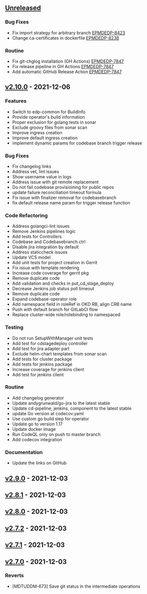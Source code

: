 <a name="unreleased"></a>
## [Unreleased]

### Bug Fixes

- Fix import strategy for arbitrary branch [EPMDEDP-8423](https://jiraeu.epam.com/browse/EPMDEDP-8423)
- Change ca-certificates in dockerfile [EPMDEDP-8238](https://jiraeu.epam.com/browse/EPMDEDP-8238)

### Routine

- Fix git-chglog installation (GH Actions) [EPMDEDP-7847](https://jiraeu.epam.com/browse/EPMDEDP-7847)
- Fix release pipeline in GH Actions [EPMDEDP-7847](https://jiraeu.epam.com/browse/EPMDEDP-7847)
- Add automatic GitHub Release Action [EPMDEDP-7847](https://jiraeu.epam.com/browse/EPMDEDP-7847)


<a name="v2.10.0"></a>
## [v2.10.0] - 2021-12-06
### Features

- Switch to edp-common for BuildInfo
- Provide operator's build information
- Proper exclusion for golang tests in sonar
- Exclude groovy files from sonar scan
- Improve ingress creation
- Improve default ingress creation
- implement dynamic params for codebase branch trigger release

### Bug Fixes

- Fix changelog links
- Address vet, lint issues
- Show username value in logs
- Address issue with git remote replacement
- Do not fail codebase provisioining for public repos
- update failure reconciliation timeout formula
- Fix issue with finalizer removal for codebasebranch
- fix default release name param for trigger release function

### Code Refactoring

- Address golangci-lint issues
- Remove Jenkins pipelines logic
- Add tests for Controllers
- Codebase and Codebasebranch ctrl
- Disable jira integration by default
- Address staticcheck issues
- Update VCS model
- Add unit tests for project creation in Gerrit
- Fix issue with template rendering
- Increase code coverage for gerrit pkg
- Remove duplicate code
- Add validation and checks in put_cd_stage_deploy
- Decrease Jenkins job status poll timeout
- Remove duplicate code
- Expand codebase-operator role
- Add namespace field in roleRef in OKD RB, align CRB name
- Push with default branch for GitLabCI flow
- Replace cluster-wide role/rolebinding to namespaced

### Testing

- Do not run SetupWithManager unit tests
- Add test for cdstagedeploy controller
- Add test for jira adapter part
- Exclude helm-chart templates from sonar scan
- Add tests for cluster package
- Add tests for jenkins package
- Increase coverage for jenkins client
- Add test for jenkins client

### Routine

- Add changelog generator
- Update andygrunwald/go-jira to the latest stable
- Update cd-pipeline, jenkins, component to the latest stable
- update Go version at codecov.yaml
- Use custom go build step for operator
- Update go to version 1.17
- Update docker image
- Run CodeQL only on push to master branch
- Add codecov integration

### Documentation

- Update the links on GitHub


<a name="v2.9.0"></a>
## [v2.9.0] - 2021-12-03

<a name="v2.8.1"></a>
## [v2.8.1] - 2021-12-03

<a name="v2.8.0"></a>
## [v2.8.0] - 2021-12-03

<a name="v2.7.2"></a>
## [v2.7.2] - 2021-12-03

<a name="v2.7.1"></a>
## [v2.7.1] - 2021-12-03

<a name="v2.7.0"></a>
## [v2.7.0] - 2021-12-03
### Reverts

- [MDTUDDM-673] Save git status in the intermediate operations


[Unreleased]: https://github.com/epam/edp-codebase-operator/compare/v2.10.0...HEAD
[v2.10.0]: https://github.com/epam/edp-codebase-operator/compare/v2.9.0...v2.10.0
[v2.9.0]: https://github.com/epam/edp-codebase-operator/compare/v2.8.1...v2.9.0
[v2.8.1]: https://github.com/epam/edp-codebase-operator/compare/v2.8.0...v2.8.1
[v2.8.0]: https://github.com/epam/edp-codebase-operator/compare/v2.7.2...v2.8.0
[v2.7.2]: https://github.com/epam/edp-codebase-operator/compare/v2.7.1...v2.7.2
[v2.7.1]: https://github.com/epam/edp-codebase-operator/compare/v2.7.0...v2.7.1
[v2.7.0]: https://github.com/epam/edp-codebase-operator/compare/v2.3.0-95...v2.7.0
